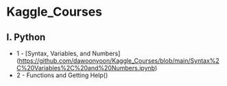 # Kaggle_Courses

##  I. Python  
  * 1 - [Syntax, Variables, and Numbers] (https://github.com/dawoonyoon/Kaggle_Courses/blob/main/Syntax%2C%20Variables%2C%20and%20Numbers.ipynb)
  * 2 - Functions and Getting Help()
